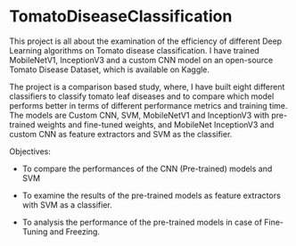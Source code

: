# TomatoDiseaseClassification
This project is all about the examination of the efficiency of different Deep Learning algorithms on Tomato disease classification. I have trained MobileNetV1, InceptionV3 and a custom CNN model on an open-source Tomato Disease Dataset, which is available on Kaggle.

The project is a comparison based study, where, I have built eight different classifiers to classify tomato leaf diseases and to compare which model performs better in terms of different performance metrics and training time. The models are Custom CNN, SVM, MobileNetV1 and InceptionV3 with pre-trained weights and fine-tuned weights, and MobileNet InceptionV3 and custom CNN as feature extractors and  SVM as the classifier.

Objectives:
- To compare the performances of the CNN (Pre-trained) models and SVM
 
- To examine the results of the pre-trained models as feature extractors with SVM as a classifier.
 
- To analysis the performance of the pre-trained models in case of Fine-Tuning and Freezing.
